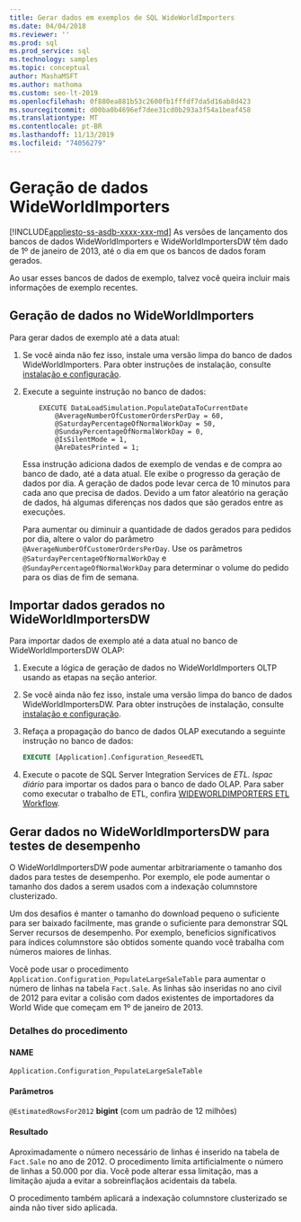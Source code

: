 ```yaml
---
title: Gerar dados em exemplos de SQL WideWorldImporters
ms.date: 04/04/2018
ms.reviewer: ''
ms.prod: sql
ms.prod_service: sql
ms.technology: samples
ms.topic: conceptual
author: MashaMSFT
ms.author: mathoma
ms.custom: seo-lt-2019
ms.openlocfilehash: 0f880ea881b53c2600fb1fffdf7da5d16ab8d423
ms.sourcegitcommit: d00ba0b4696ef7dee31cd0b293a3f54a1beaf458
ms.translationtype: MT
ms.contentlocale: pt-BR
ms.lasthandoff: 11/13/2019
ms.locfileid: "74056279"
---
```

# <a name="wideworldimporters-data-generation"></a>Geração de dados WideWorldImporters
[!INCLUDE[appliesto-ss-asdb-xxxx-xxx-md](../includes/appliesto-ss-asdb-xxxx-xxx-md.md)]
As versões de lançamento dos bancos de dados WideWorldImporters e WideWorldImportersDW têm dado de 1º de janeiro de 2013, até o dia em que os bancos de dados foram gerados.

Ao usar esses bancos de dados de exemplo, talvez você queira incluir mais informações de exemplo recentes.

## <a name="data-generation-in-wideworldimporters"></a>Geração de dados no WideWorldImporters

Para gerar dados de exemplo até a data atual:

1. Se você ainda não fez isso, instale uma versão limpa do banco de dados WideWorldImporters. Para obter instruções de instalação, consulte [instalação e configuração](wide-world-importers-oltp-install-configure.md).
2. Execute a seguinte instrução no banco de dados:

    ```
        EXECUTE DataLoadSimulation.PopulateDataToCurrentDate
            @AverageNumberOfCustomerOrdersPerDay = 60,
            @SaturdayPercentageOfNormalWorkDay = 50,
            @SundayPercentageOfNormalWorkDay = 0,
            @IsSilentMode = 1,
            @AreDatesPrinted = 1;
    ```

    Essa instrução adiciona dados de exemplo de vendas e de compra ao banco de dado, até a data atual. Ele exibe o progresso da geração de dados por dia. A geração de dados pode levar cerca de 10 minutos para cada ano que precisa de dados. Devido a um fator aleatório na geração de dados, há algumas diferenças nos dados que são gerados entre as execuções.

    Para aumentar ou diminuir a quantidade de dados gerados para pedidos por dia, altere o valor do parâmetro `@AverageNumberOfCustomerOrdersPerDay`. Use os parâmetros `@SaturdayPercentageOfNormalWorkDay` e `@SundayPercentageOfNormalWorkDay` para determinar o volume do pedido para os dias de fim de semana.

## <a name="import-generated-data-in-wideworldimportersdw"></a>Importar dados gerados no WideWorldImportersDW

Para importar dados de exemplo até a data atual no banco de WideWorldImportersDW OLAP:

1. Execute a lógica de geração de dados no WideWorldImporters OLTP usando as etapas na seção anterior.
2. Se você ainda não fez isso, instale uma versão limpa do banco de dados WideWorldImportersDW. Para obter instruções de instalação, consulte [instalação e configuração](wide-world-importers-oltp-install-configure.md).
3. Refaça a propagação do banco de dados OLAP executando a seguinte instrução no banco de dados:

    ```sql
    EXECUTE [Application].Configuration_ReseedETL
    ```

4. Execute o pacote de SQL Server Integration Services de *ETL. Ispac diário* para importar os dados para o banco de dado OLAP. Para saber como executar o trabalho de ETL, confira [WIDEWORLDIMPORTERS ETL Workflow](wide-world-importers-perform-etl.md).

## <a name="generate-data-in-wideworldimportersdw-for-performance-testing"></a>Gerar dados no WideWorldImportersDW para testes de desempenho

O WideWorldImportersDW pode aumentar arbitrariamente o tamanho dos dados para testes de desempenho. Por exemplo, ele pode aumentar o tamanho dos dados a serem usados com a indexação columnstore clusterizado.

Um dos desafios é manter o tamanho do download pequeno o suficiente para ser baixado facilmente, mas grande o suficiente para demonstrar SQL Server recursos de desempenho. Por exemplo, benefícios significativos para índices columnstore são obtidos somente quando você trabalha com números maiores de linhas. 

Você pode usar o procedimento `Application.Configuration_PopulateLargeSaleTable` para aumentar o número de linhas na tabela `Fact.Sale`. As linhas são inseridas no ano civil de 2012 para evitar a colisão com dados existentes de importadores da World Wide que começam em 1º de janeiro de 2013.

### <a name="procedure-details"></a>Detalhes do procedimento

#### <a name="name"></a>NAME

    Application.Configuration_PopulateLargeSaleTable

#### <a name="parameters"></a>Parâmetros

  `@EstimatedRowsFor2012` **bigint** (com um padrão de 12 milhões)

#### <a name="result"></a>Resultado

Aproximadamente o número necessário de linhas é inserido na tabela de `Fact.Sale` no ano de 2012. O procedimento limita artificialmente o número de linhas a 50.000 por dia. Você pode alterar essa limitação, mas a limitação ajuda a evitar a sobreinflaçãos acidentais da tabela.

O procedimento também aplicará a indexação columnstore clusterizado se ainda não tiver sido aplicada.
